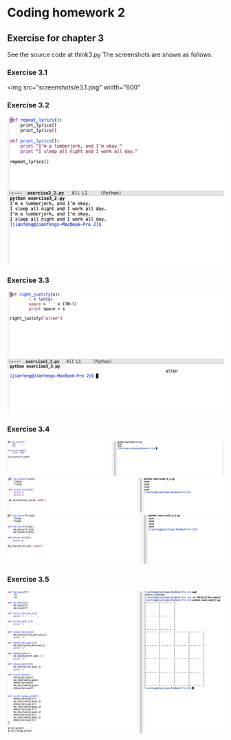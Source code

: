 # Coding homework 2

## Exercise for chapter 3

See the source code at think3.py The screenshots are shown as follows.

### Exercise 3.1
<img src="screenshots/e3.1.png" width="600"

### Exercise 3.2
<img src="screenshots/e3.2.png" width="600">

### Exercise 3.3
<img src="screenshots/e3.3.png" width="600">

### Exercise 3.4
![exercise 3.4.1](screenshots/e3.4.1.png)
![exercise 3.4.2](screenshots/e3.4.2.png)
![exercise 3.4.3](screenshots/e3.4.3.png)

### Exercise 3.5
![exercise 3.5](screenshots/e3.5.png)
